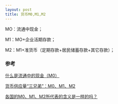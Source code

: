 ```yaml
---
layout: post
title: 货币M0,M1,M2
---
```

MO：流通中现金；

M1：MO+企业活期存款；

M2：M1+准货币（定期存款+居民储蓄存款+其它存款）；



### 参考
[什么是流通中的现金（M0）](http://yinchuan.pbc.gov.cn/yinchuan/120050/2678592/index.html)

[货币供应量“三兄弟”：M0、M1、M2](http://hefei.pbc.gov.cn/hefei/2927537/122429/2499986/index.html)

[各国的M0、M1、M2所代表的含义是一样的吗？](http://hefei.pbc.gov.cn/hefei/2927537/122429/2546785/index.html)
